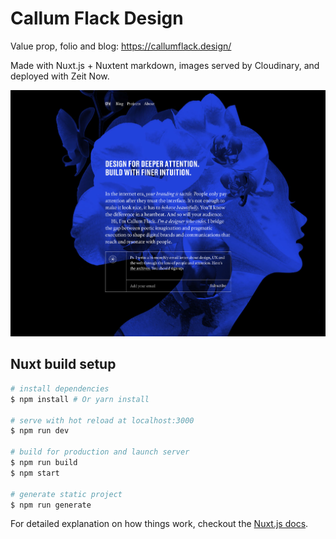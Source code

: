 # Callum Flack Design

Value prop, folio and blog: https://callumflack.design/

Made with Nuxt.js + Nuxtent markdown, images served by Cloudinary, and deployed with Zeit Now.

![Project screen-shot](screen-shot-v6.jpg?raw=true "Project screen-shot")

## Nuxt build setup

```bash
# install dependencies
$ npm install # Or yarn install

# serve with hot reload at localhost:3000
$ npm run dev

# build for production and launch server
$ npm run build
$ npm start

# generate static project
$ npm run generate
```

For detailed explanation on how things work, checkout the [Nuxt.js docs](https://github.com/nuxt/nuxt.js).
